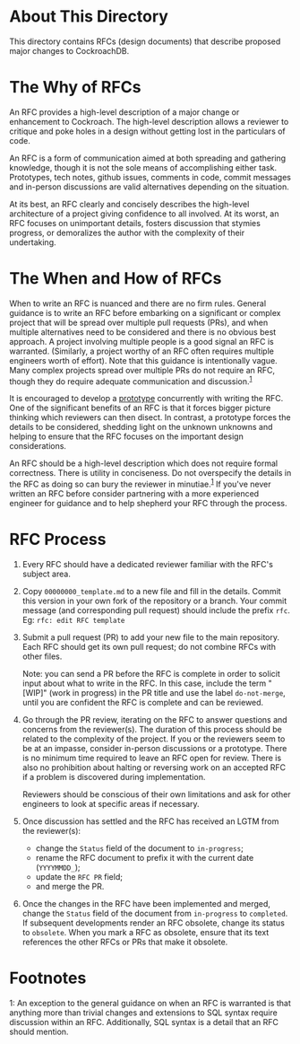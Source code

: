 # About This Directory

This directory contains RFCs (design documents) that describe proposed
major changes to CockroachDB.

# The Why of RFCs

An RFC provides a high-level description of a major change or
enhancement to Cockroach. The high-level description allows a reviewer
to critique and poke holes in a design without getting lost in the
particulars of code.

An RFC is a form of communication aimed at both spreading and
gathering knowledge, though it is not the sole means of accomplishing
either task. Prototypes, tech notes, github issues, comments in code,
commit messages and in-person discussions are valid alternatives
depending on the situation.

At its best, an RFC clearly and concisely describes the high-level
architecture of a project giving confidence to all involved. At its
worst, an RFC focuses on unimportant details, fosters discussion that
stymies progress, or demoralizes the author with the complexity of
their undertaking.

# The When and How of RFCs

When to write an RFC is nuanced and there are no firm rules. General
guidance is to write an RFC before embarking on a significant or
complex project that will be spread over multiple pull requests (PRs),
and when multiple alternatives need to be considered and there is no
obvious best approach. A project involving multiple people is a good
signal an RFC is warranted. (Similarly, a project worthy of an RFC
often requires multiple engineers worth of effort). Note that this
guidance is intentionally vague. Many complex projects spread over
multiple PRs do not require an RFC, though they do require adequate
communication and discussion.<sup>[1](#sql-syntax)</sup>

It is encouraged to develop a [prototype](PROTOTYPING.md) concurrently
with writing the RFC. One of the significant benefits of an RFC is
that it forces bigger picture thinking which reviewers can then
disect. In contrast, a prototype forces the details to be considered,
shedding light on the unknown unknowns and helping to ensure that the
RFC focuses on the important design considerations.

An RFC should be a high-level description which does not require
formal correctness. There is utility in conciseness. Do not
overspecify the details in the RFC as doing so can bury the reviewer
in minutiae.<sup>[1](#sql-syntax)</sup> If you've never written an RFC
before consider partnering with a more experienced engineer for
guidance and to help shepherd your RFC through the process.

# RFC Process

1. Every RFC should have a dedicated reviewer familiar with the RFC's
   subject area.

2. Copy `00000000_template.md` to a new file and fill in the
   details. Commit this version in your own fork of the repository or
   a branch. Your commit message (and corresponding pull request) 
   should include the prefix `rfc`. Eg: `rfc: edit RFC template`

3. Submit a pull request (PR) to add your new file to the main
   repository. Each RFC should get its own pull request; do not
   combine RFCs with other files.

   Note: you can send a PR before the RFC is complete in order to
   solicit input about what to write in the RFC. In this case, include
   the term "[WIP]" (work in progress) in the PR title and use the
   label `do-not-merge`, until you are confident the RFC is complete
   and can be reviewed.

4. Go through the PR review, iterating on the RFC to answer questions
   and concerns from the reviewer(s). The duration of this process
   should be related to the complexity of the project. If you or the
   reviewers seem to be at an impasse, consider in-person discussions
   or a prototype. There is no minimum time required to leave an RFC
   open for review. There is also no prohibition about halting or
   reversing work on an accepted RFC if a problem is discovered during
   implementation.

   Reviewers should be conscious of their own limitations and ask for
   other engineers to look at specific areas if necessary.

5. Once discussion has settled and the RFC has received an LGTM from
   the reviewer(s):

   - change the `Status` field of the document to `in-progress`;
   - rename the RFC document to prefix it with the current date (`YYYYMMDD_`);
   - update the `RFC PR` field;
   - and merge the PR.

6. Once the changes in the RFC have been implemented and merged,
   change the `Status` field of the document from `in-progress` to
   `completed`. If subsequent developments render an RFC obsolete,
   change its status to `obsolete`. When you mark a RFC as obsolete,
   ensure that its text references the other RFCs or PRs that make it
   obsolete.

# Footnotes

<a name="sql-syntax">1<a>: An exception to the general guidance on
when an RFC is warranted is that anything more than trivial changes
and extensions to SQL syntax require discussion within an
RFC. Additionally, SQL syntax is a detail that an RFC should mention.
